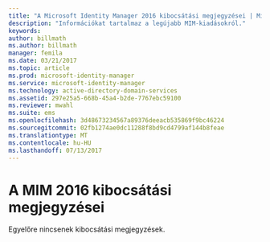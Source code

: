 ```yaml
---
title: "A Microsoft Identity Manager 2016 kibocsátási megjegyzései | Microsoft Docs"
description: "Információkat tartalmaz a legújabb MIM-kiadásokról."
keywords: 
author: billmath
ms.author: billmath
manager: femila
ms.date: 03/21/2017
ms.topic: article
ms.prod: microsoft-identity-manager
ms.service: microsoft-identity-manager
ms.technology: active-directory-domain-services
ms.assetid: 297e25a5-668b-45a4-b2de-7767ebc59100
ms.reviewer: mwahl
ms.suite: ems
ms.openlocfilehash: 3d48673234567a89376deeacb535869f9bc46224
ms.sourcegitcommit: 02fb1274ae0dc11288f8bd9cd4799af144b8feae
ms.translationtype: MT
ms.contentlocale: hu-HU
ms.lasthandoff: 07/13/2017
---
```

# A MIM 2016 kibocsátási megjegyzései
<a id="release-notes-for-mim-2016" class="xliff"></a>
Egyelőre nincsenek kibocsátási megjegyzések.
